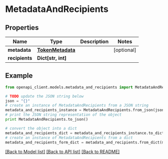 # MetadataAndRecipients


## Properties
Name | Type | Description | Notes
------------ | ------------- | ------------- | -------------
**metadata** | [**TokenMetadata**](TokenMetadata.md) |  | [optional] 
**recipients** | **Dict[str, int]** |  | 

## Example

```python
from openapi_client.models.metadata_and_recipients import MetadataAndRecipients

# TODO update the JSON string below
json = "{}"
# create an instance of MetadataAndRecipients from a JSON string
metadata_and_recipients_instance = MetadataAndRecipients.from_json(json)
# print the JSON string representation of the object
print MetadataAndRecipients.to_json()

# convert the object into a dict
metadata_and_recipients_dict = metadata_and_recipients_instance.to_dict()
# create an instance of MetadataAndRecipients from a dict
metadata_and_recipients_form_dict = metadata_and_recipients.from_dict(metadata_and_recipients_dict)
```
[[Back to Model list]](../README.md#documentation-for-models) [[Back to API list]](../README.md#documentation-for-api-endpoints) [[Back to README]](../README.md)


